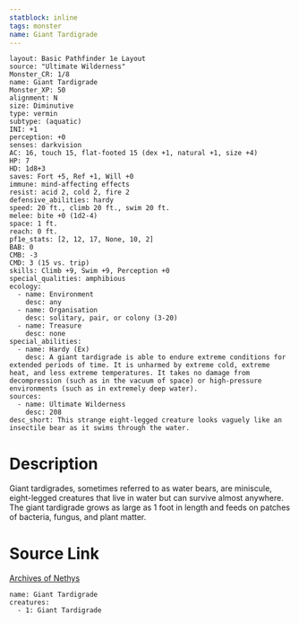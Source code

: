 ```yaml
---
statblock: inline
tags: monster
name: Giant Tardigrade
---
```

```statblock
layout: Basic Pathfinder 1e Layout
source: "Ultimate Wilderness"
Monster_CR: 1/8
name: Giant Tardigrade
Monster_XP: 50
alignment: N
size: Diminutive
type: vermin
subtype: (aquatic)
INI: +1
perception: +0
senses: darkvision
AC: 16, touch 15, flat-footed 15 (dex +1, natural +1, size +4)
HP: 7
HD: 1d8+3
saves: Fort +5, Ref +1, Will +0
immune: mind-affecting effects
resist: acid 2, cold 2, fire 2
defensive_abilities: hardy
speed: 20 ft., climb 20 ft., swim 20 ft.
melee: bite +0 (1d2-4)
space: 1 ft.
reach: 0 ft.
pf1e_stats: [2, 12, 17, None, 10, 2]
BAB: 0
CMB: -3
CMD: 3 (15 vs. trip)
skills: Climb +9, Swim +9, Perception +0
special_qualities: amphibious
ecology:
  - name: Environment
    desc: any
  - name: Organisation
    desc: solitary, pair, or colony (3-20)
  - name: Treasure
    desc: none
special_abilities:
  - name: Hardy (Ex)
    desc: A giant tardigrade is able to endure extreme conditions for extended periods of time. It is unharmed by extreme cold, extreme heat, and less extreme temperatures. It takes no damage from decompression (such as in the vacuum of space) or high-pressure environments (such as in extremely deep water).
sources:
  - name: Ultimate Wilderness
    desc: 208
desc_short: This strange eight-legged creature looks vaguely like an insectile bear as it swims through the water.
```
# Description
Giant tardigrades, sometimes referred to as water bears, are miniscule, eight-legged creatures that live in water but can survive almost anywhere. The giant tardigrade grows as large as 1 foot in length and feeds on patches of bacteria, fungus, and plant matter.
# Source Link
[Archives of Nethys](https://aonprd.com/MonsterDisplay.aspx?ItemName=Giant%20Tardigrade)
```encounter-table
name: Giant Tardigrade
creatures:
  - 1: Giant Tardigrade
```
